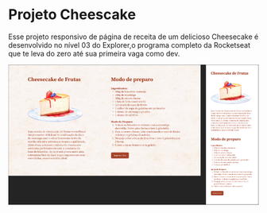 # Projeto Cheescake

Esse projeto responsivo de página de receita de um delicioso Cheesecake é desenvolvido no nível 03 do Explorer,o programa completo da Rocketseat que te leva do zero até sua primeira vaga como dev.

![Layout do projeto](assets/layout.png)